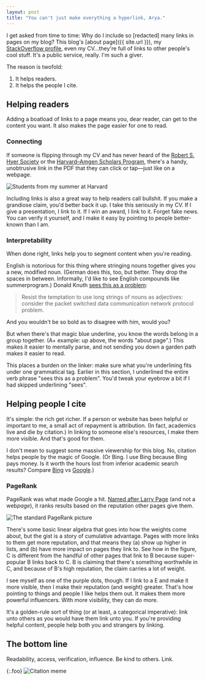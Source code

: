 ```yaml
---
layout: post
title: "You can't just make everything a hyperlink, Arya."
---
```



I get asked from time to time: Why do I include so [redacted] many links in pages on my blog? This blog's [about page]({{ site.url }}), my [StackOverflow profile](http://stackoverflow.com/users/7802200/aryamccarthy), even my CV…they're full of links to other people's cool stuff. It's a public service, really. I'm such a giver.

The reason is twofold:
1. It helps readers.
2. It helps the people I cite.

## Helping readers

Adding a boatload of links to a page means you, dear reader, can get to the content you want. It also makes the page easier for one to read.

### Connecting

If someone is flipping through my CV and has never heard of the [Robert S. Hyer Society](https://www.smu.edu/EnrollmentServices/Registrar/AcademicCeremonies/HonorsConvocation/HonorSocieties) or the [Harvard–Amgen Scholars Program](https://uraf.harvard.edu/amgen-scholars), there's a handy, unobtrusive link in the PDF that they can click or tap—just like on a webpage.

![Students from my summer at Harvard](https://static.projects.iq.harvard.edu/files/styles/os_slideshow_16%3A9_820/public/uraf/files/2015_harvard-amgen_scholars_-_kickball_vs_mit.jpg?m=1451510834&itok=fHQJx7yO)

Including links is also a great way to help readers call bullshit. If you make a grandiose claim, you'd better back it up. I take this seriously in my CV. If I give a presentation, I link to it. If I win an award, I link to it. Forget fake news. You can verify it yourself, and I make it easy by pointing to people better-known than I am.

### Interpretability

When done right, links help you to segment content when you're reading. 

English is notorious for this thing where stringing nouns together gives you a new, modified noun. (German does this, too, but better. They drop the spaces in between. Informally, I'd like to see English compounds like summerprogram.) Donald Knuth [sees this as a problem](http://jmlr.csail.mit.edu/reviewing-papers/knuth_mathematical_writing.pdf):  

> Resist the temptation to use long strings of nouns as adjectives: consider the packet switched data communication network protocol problem.

And you wouldn't be so bold as to disagree with him, would you?

But when there's that magic blue underline, you know the words belong in a group together. (A+ example: up above, the words "about page".) This makes it easier to mentally parse, and not sending you down a garden path makes it easier to read.

This places a burden on the linker: make sure what you're underlining fits under one grammatical tag. Earlier in this section, I underlined the entire verb phrase "sees this as a problem". You'd tweak your eyebrow a bit if I had skipped underlining "sees".

## Helping people I cite

It's simple: the rich get richer. If a person or website has been helpful or important to me, a small act of repayment is attribution. (In fact, academics live and die by citation.) In linking to someone else's resources, I make them more visible. And that's good for them.

I don't mean to suggest some massive viewership for this blog. No, citation helps people by the magic of Google. (Or Bing. I use Bing because Bing pays money. Is it worth the hours lost from inferior academic search results? Compare [Bing](https://www.bing.com/search?q=community+detection%2C+hierarchical&go=Search&qs=n&form=QBRE&sp=-1&pq=undefined&sc=0-26&sk=&cvid=10CD55117C714137892D4466BC0AD78D) vs [Google](https://www.google.com/search?client=safari&rls=en&q=community+detection,+hierarchical&ie=UTF-8&oe=UTF-8).)


### PageRank

PageRank was what made Google a hit. [Named after Larry Page](https://www.quora.com/Is-PageRank-named-after-Larry-Page-or-is-that-just-a-coincidence) (and not a web*page*), it ranks results based on the reputation other pages give them.

![The standard PageRank picture](https://upload.wikimedia.org/wikipedia/commons/thumb/f/fb/PageRanks-Example.svg/400px-PageRanks-Example.svg.png)

There's some basic linear algebra that goes into how the weights come about, but the gist is a story of cumulative advantage. Pages with more links to them get more reputation, and that means they (a) show up higher in lists, and (b) have more impact on pages they link to. See how in the figure, C is different from the handful of other pages that link to B because super-popular B links back to C. B is claiming that there's something worthwhile in C, and because of B's high reputation, the claim carries a lot of weight.

I see myself as one of the purple dots, though. If I link to a E and make it more visible, then I make their reputation (and weight) greater. That's how pointing to things and people I like helps them out. It makes them more powerful influencers. With more visibility, they can do more.

It's a golden-rule sort of thing (or at least, a categorical imperative): link unto others as you would have them link unto you. If you're providing helpful content, people help both you and strangers by linking.  

## The bottom line

Readability, access, verification, influence. Be kind to others. Link.

{:.foo}
![Citation meme](https://i.imgflip.com/20md8j.jpg)
